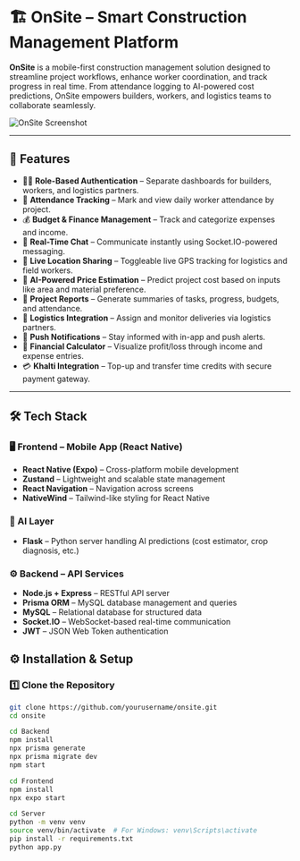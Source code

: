# 🏗️ OnSite – Smart Construction Management Platform

**OnSite** is a mobile-first construction management solution designed to streamline project workflows, enhance worker coordination, and track progress in real time. From attendance logging to AI-powered cost predictions, OnSite empowers builders, workers, and logistics teams to collaborate seamlessly.

![OnSite Screenshot](https://res.cloudinary.com/diag9maev/image/upload/v1745996970/iPhone_15_Pro_1_mknxcn.png)

---

## 🚀 Features

- 👷‍♂️ **Role-Based Authentication** – Separate dashboards for builders, workers, and logistics partners.
- 📆 **Attendance Tracking** – Mark and view daily worker attendance by project.
- 💰 **Budget & Finance Management** – Track and categorize expenses and income.
- 💬 **Real-Time Chat** – Communicate instantly using Socket.IO-powered messaging.
- 📍 **Live Location Sharing** – Toggleable live GPS tracking for logistics and field workers.
- 🧠 **AI-Powered Price Estimation** – Predict project cost based on inputs like area and material preference.
- 📄 **Project Reports** – Generate summaries of tasks, progress, budgets, and attendance.
- 🚚 **Logistics Integration** – Assign and monitor deliveries via logistics partners.
- 🔔 **Push Notifications** – Stay informed with in-app and push alerts.
- 🧮 **Financial Calculator** – Visualize profit/loss through income and expense entries.
- 💳 **Khalti Integration** – Top-up and transfer time credits with secure payment gateway.

---

## 🛠️ Tech Stack

### 🖥️ Frontend – Mobile App (React Native)
- **React Native (Expo)** – Cross-platform mobile development
- **Zustand** – Lightweight and scalable state management
- **React Navigation** – Navigation across screens
- **NativeWind** – Tailwind-like styling for React Native

### 🧠 AI Layer
- **Flask** – Python server handling AI predictions (cost estimator, crop diagnosis, etc.)

### ⚙️ Backend – API Services
- **Node.js + Express** – RESTful API server
- **Prisma ORM** – MySQL database management and queries
- **MySQL** – Relational database for structured data
- **Socket.IO** – WebSocket-based real-time communication
- **JWT** – JSON Web Token authentication



## ⚙️ Installation & Setup

### 1️⃣ Clone the Repository

```bash
git clone https://github.com/yourusername/onsite.git
cd onsite

```

```bash
cd Backend
npm install
npx prisma generate
npx prisma migrate dev
npm start
```

```bash
cd Frontend
npm install
npx expo start
```

```bash
cd Server
python -m venv venv
source venv/bin/activate  # For Windows: venv\Scripts\activate
pip install -r requirements.txt
python app.py
```
